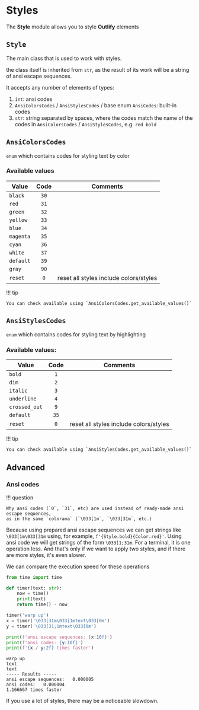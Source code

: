 # Styles

The **Style** module allows you to style **Outlify** elements

## `Style`
The main class that is used to work with styles.

the class itself is inherited from `str`, as the result of its work will be a string of ansi escape sequences.

It accepts any number of elements of types:

1. `int`: ansi codes
2. `AnsiColorsCodes` / `AnsiStylesCodes` / base enum `AnsiCodes`: built-in codes
3. `str`: string separated by spaces, where the codes match the name of the codes in `AnsiColorsCodes` / `AnsiStylesCodes`,
e.g. `red bold`

## `AnsiColorsCodes`
`enum` which contains codes for styling text by color

### Available values

| Value     | Code | Comments                               |
|-----------|:----:|----------------------------------------|
| `black`   | `30` |
| `red`     | `31` |
| `green`   | `32` |
| `yellow`  | `33` |
| `blue`    | `34` |
| `magenta` | `35` |
| `cyan`    | `36` |
| `white`   | `37` |
| `default` | `39` |
| `gray`    | `90` |
| `reset`   | `0`  | reset all styles include colors/styles |

!!! tip

    You can check available using `AnsiColorsCodes.get_available_values()`

## `AnsiStylesCodes`
`enum` which contains codes for styling text by highlighting

### Available values:

| Value         | Code | Comments                               |
|---------------|:----:|----------------------------------------|
| `bold`        | `1`  |
| `dim`         | `2`  |
| `italic`      | `3`  |
| `underline`   | `4`  |
| `crossed_out` | `9`  |
| `default`     | `35` |
| `reset`       | `0`  | reset all styles include colors/styles |

!!! tip

    You can check available using `AnsiStylesCodes.get_available_values()`

## Advanced
### Ansi codes

!!! question

    Why ansi codes (`0`, `31`, etc) are used instead of ready-made ansi escape sequences,
    as in the same `colorama` (`\033[1m`, `\033[31m`, etc.)

Because using prepared ansi escape sequences we can get strings like `\033[1m\033[31m` 
using, for example, `f'{Style.bold}{Color.red}'`. Using ansi code we will get strings
of the form `\033[1;31m`. For a terminal, it is one operation less. And that's only if
we want to apply two styles, and if there are more styles, it's even slower.

We can compare the execution speed for these operations

```python
from time import time

def timer(text: str):
    now = time()
    print(text)
    return time() - now

timer('warp up')
x = timer('\033[31m\033[1mtext\033[0m')
y = timer('\033[31;1mtext\033[0m')

print(f'ansi escape sequences: {x:10f}')
print(f'ansi codes: {y:10f}')
print(f'{x / y:2f} times faster')
```

<div class="result" markdown>

```
warp up
text
text
----- Results -----
ansi escape sequences:   0.000005
ansi codes:   0.000004
1.166667 times faster
```

</div>

If you use a lot of styles, there may be a noticeable slowdown.